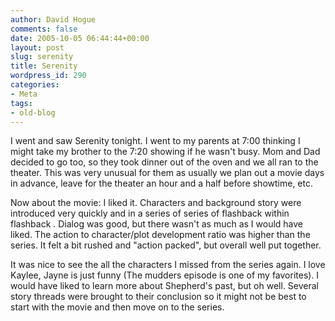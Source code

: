 ```yaml
---
author: David Hogue
comments: false
date: 2005-10-05 06:44:44+00:00
layout: post
slug: serenity
title: Serenity
wordpress_id: 290
categories:
- Meta
tags:
- old-blog
---
```


I went and saw Serenity tonight.  I went to my parents at 7:00 thinking I might take my brother to the 7:20 showing if he wasn't busy.  Mom and Dad decided to go too, so they took dinner out of the oven and we all ran to the theater.  This was very unusual for them as usually we plan out a movie days in advance, leave for the theater an hour and a half before showtime, etc.

Now about the movie: I liked it.  Characters and background story were introduced very quickly and in a series of series of flashback within flashback .  Dialog was good, but there wasn't as much as I would have liked.  The action to character/plot development ratio was higher than the series.  It felt a bit rushed and "action packed", but overall well put together.

It was nice to see the all the characters I missed from the series again.  I love Kaylee, Jayne is just funny (The mudders episode is one of my favorites).  I would have liked to learn more about Shepherd's past, but oh well.  Several story threads were brought to their conclusion so it might not be best to start with the movie and then move on to the series.
